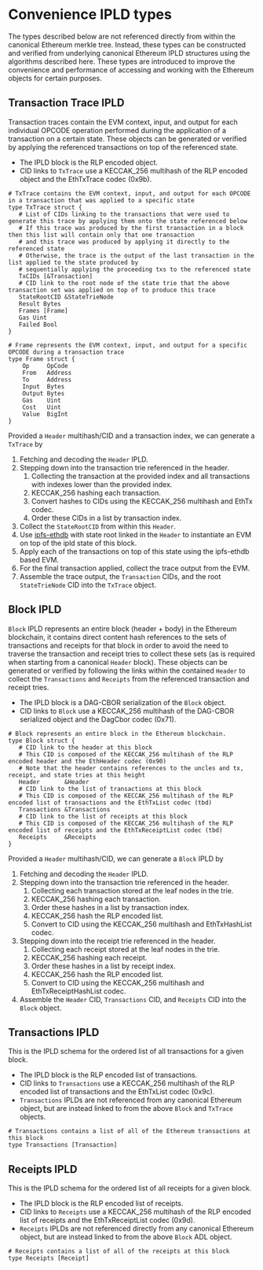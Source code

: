 # Convenience IPLD types

The types described below are not referenced directly from within the canonical Ethereum merkle tree.
Instead, these types can be constructed and verified from underlying canonical Ethereum IPLD structures using the algorithms described here.
These types are introduced to improve the convenience and performance of accessing and working with the Ethereum objects for certain purposes.

## Transaction Trace IPLD

Transaction traces contain the EVM context, input, and output for each individual OPCODE operation performed during the application of a transaction on a certain state.
These objects can be generated or verified by applying the referenced transactions on top of the referenced state.
* The IPLD block is the RLP encoded object.
* CID links to `TxTrace` use a KECCAK_256 multihash of the RLP encoded object and the EthTxTrace codec (0x9b).

```ipldsch
# TxTrace contains the EVM context, input, and output for each OPCODE in a transaction that was applied to a specific state
type TxTrace struct {
   # List of CIDs linking to the transactions that were used to generate this trace by applying them onto the state referenced below
   # If this trace was produced by the first transaction in a block then this list will contain only that one transaction
   # and this trace was produced by applying it directly to the referenced state
   # Otherwise, the trace is the output of the last transaction in the list applied to the state produced by
   # sequentially applying the proceeding txs to the referenced state
   TxCIDs [&Transaction]
   # CID link to the root node of the state trie that the above transaction set was applied on top of to produce this trace
   StateRootCID &StateTrieNode
   Result Bytes
   Frames [Frame]
   Gas Uint
   Failed Bool
}

# Frame represents the EVM context, input, and output for a specific OPCODE during a transaction trace
type Frame struct {
    Op     OpCode
    From   Address
    To     Address
    Input  Bytes
    Output Bytes
    Gas    Uint
    Cost   Uint
    Value  BigInt
}
```

Provided a `Header` multihash/CID and a transaction index, we can generate a `TxTrace` by
1) Fetching and decoding the `Header` IPLD.
2) Stepping down into the transaction trie referenced in the header.
   1) Collecting the transaction at the provided index and all transactions with indexes lower than the provided index.
   2) KECCAK_256 hashing each transaction.
   3) Convert hashes to CIDs using the KECCAK_256 multihash and EthTx codec.
   3) Order these CIDs in a list by transaction index.
3) Collect the `StateRootCID` from within this `Header`.
4) Use [ipfs-ethdb](https://github.com/vulcanize/ipfs-ethdb) with state root linked in the `Header` to instantiate an EVM on top
of the ipld state of this block.
5) Apply each of the transactions on top of this state using the ipfs-ethdb based EVM.
6) For the final transaction applied, collect the trace output from the EVM.
7) Assemble the trace output, the `Transaction` CIDs, and the root `StateTrieNode` CID into the `TxTrace` object.

## Block IPLD

`Block` IPLD represents an entire block (header + body) in the Ethereum blockchain, it contains direct content hash references to
the sets of transactions and receipts for that block in order to avoid the need to traverse the transaction
and receipt tries to collect these sets (as is required when starting from a canonical `Header` block).
These objects can be generated or verified by following the links within the contained `Header` to collect the `Transactions` and `Receipts`
from the referenced transaction and receipt tries.
* The IPLD block is a DAG-CBOR serialization of the `Block` object.
* CID links to `Block` use a KECCAK_256 multihash of the DAG-CBOR serialized object and the DagCbor codec (0x71).

```ipldsch
# Block represents an entire block in the Ethereum blockchain.
type Block struct {
   # CID link to the header at this block
   # This CID is composed of the KECCAK_256 multihash of the RLP encoded header and the EthHeader codec (0x90)
   # Note that the header contains references to the uncles and tx, receipt, and state tries at this height
   Header       &Header
   # CID link to the list of transactions at this block
   # This CID is composed of the KECCAK_256 multihash of the RLP encoded list of transactions and the EthTxList codec (tbd)
   Transactions &Transactions
   # CID link to the list of receipts at this block
   # This CID is composed of the KECCAK_256 multihash of the RLP encoded list of receipts and the EthTxReceiptList codec (tbd)
   Receipts     &Receipts
}
```

Provided a `Header` multihash/CID, we can generate a `Block` IPLD by
1) Fetching and decoding the `Header` IPLD.
1) Stepping down into the transaction trie referenced in the header.
   1) Collecting each transaction stored at the leaf nodes in the trie.
   2) KECCAK_256 hashing each transaction.
   3) Order these hashes in a list by transaction index.
   4) KECCAK_256 hash the RLP encoded list.
   5) Convert to CID using the KECCAK_256 multihash and EthTxHashList codec.
2) Stepping down into the receipt trie referenced in the header.
   1) Collecting each receipt stored at the leaf nodes in the trie.
   2) KECCAK_256 hashing each receipt.
   3) Order these hashes in a list by receipt index.
   4) KECCAK_256 hash the RLP encoded list.
   5) Convert to CID using the KECCAK_256 multihash and EthTxReceiptHashList codec.
3) Assemble the `Header` CID, `Transactions` CID, and `Receipts` CID into the `Block` object.

## Transactions IPLD

This is the IPLD schema for the ordered list of all transactions for a given block.
* The IPLD block is the RLP encoded list of transactions.
* CID links to `Transactions` use a KECCAK_256 multihash of the RLP encoded list of transactions and the EthTxList codec (0x9c).
* `Transactions` IPLDs are not referenced from any canonical Ethereum object, but are instead linked to from the above `Block` and `TxTrace` objects.

```ipldsch
# Transactions contains a list of all of the Ethereum transactions at this block
type Transactions [Transaction]
```

## Receipts IPLD

This is the IPLD schema for the ordered list of all receipts for a given block.
* The IPLD block is the RLP encoded list of receipts.
* CID links to `Receipts` use a KECCAK_256 multihash of the RLP encoded list of receipts and the EthTxReceiptList codec (0x9d).
* `Receipts` IPLDs are not referenced directly from any canonical Ethereum object, but are instead linked to from the above `Block` ADL object.

```ipldsch
# Receipts contains a list of all of the receipts at this block
type Receipts [Receipt]
```